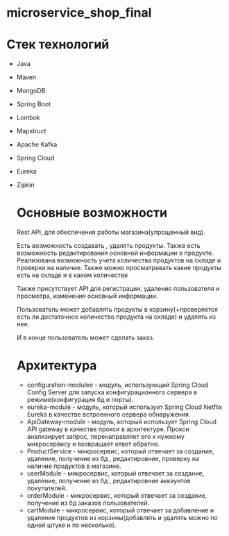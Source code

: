 # microservice_shop_final

# Стек технологий
- Java
- Maven
- MongoDB
- Spring Boot
- Lombok
- Mapstruct
- Apache Kafka
- Spring Cloud
- Eureka
- Zipkin
  
  # Основные возможности
  Rest API, для обеспечения работы магазина(упрощенный вид).

  Есть возможность создавать , удалять продукты. Также есть возможность редактирования основной информации о продукте. Реализована возможность учета количества продуктов на складе и проверки на наличие. Также можно просматривать какие продукты есть на складе и в каком количестве

  Также присутствует API для регистрации, удаления пользователя  и просмотра, изменения основный информации.

  Пользователь может добавлять продукты в корзину(+проверяется есть ли достаточное количество продукта на складе) и удалять из нее.

  И в конце пользователь может сделать заказ. 

  # Архитектура
  - configuration-modulee - модуль, использующий Spring Cloud Config Server для запуска конфигурационного сервера в режиме(конфигурация бд и порты).
  - eureka-module - модуль, который использует Spring Cloud Netflix Eureka в качестве встроенного сервера обнаружения.
  - ApiGateway-module - модуль, который использует Spring Cloud API gateway  в качестве прокси в архитектуре. Прокси анализирует запрос, перенаправляет его к нужному микросервису и возвращает ответ обратно.
  - ProductService - микросервис, который отвечает за создание, удаление, получение из бд , редактировние, проверку на наличие продуктов в магазине.
  - userModule - микросервис, который отвечает за создание, удаление, получение из бд , редактировние аккаунтов покупателей.
  - orderModule - микросервис, который отвечает за создание, получение из бд заказов пользователей.
  - cartModule - микросервис, который отвечает за добавление и удаление продуктов  из корзины(добавлять и удалять можно по одной штуке и по несколько).

